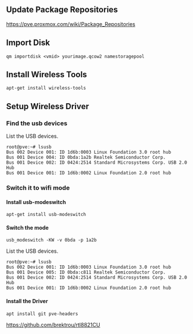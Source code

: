 ## Update Package Repositories

https://pve.proxmox.com/wiki/Package_Repositories

## Import Disk

```
qm importdisk <vmid> yourimage.qcow2 namestoragepool
```

## Install Wireless Tools

```
apt-get install wireless-tools
```

## Setup Wireless Driver

### Find the usb devices

List the USB devices.

```
root@pve:~# lsusb
Bus 002 Device 001: ID 1d6b:0003 Linux Foundation 3.0 root hub
Bus 001 Device 004: ID 0bda:1a2b Realtek Semiconductor Corp.
Bus 001 Device 002: ID 0424:2514 Standard Microsystems Corp. USB 2.0 Hub
Bus 001 Device 001: ID 1d6b:0002 Linux Foundation 2.0 root hub
```

### Switch it to wifi mode


#### Install usb-modeswitch
```
apt-get install usb-modeswitch
```

#### Switch the mode

```
usb_modeswitch -KW -v 0bda -p 1a2b
```

List the USB devices.

```
root@pve:~# lsusb
Bus 002 Device 001: ID 1d6b:0003 Linux Foundation 3.0 root hub
Bus 001 Device 005: ID 0bda:c811 Realtek Semiconductor Corp.
Bus 001 Device 002: ID 0424:2514 Standard Microsystems Corp. USB 2.0 Hub
Bus 001 Device 001: ID 1d6b:0002 Linux Foundation 2.0 root hub
```

#### Install the Driver

```
apt install git pve-headers
```

https://github.com/brektrou/rtl8821CU



